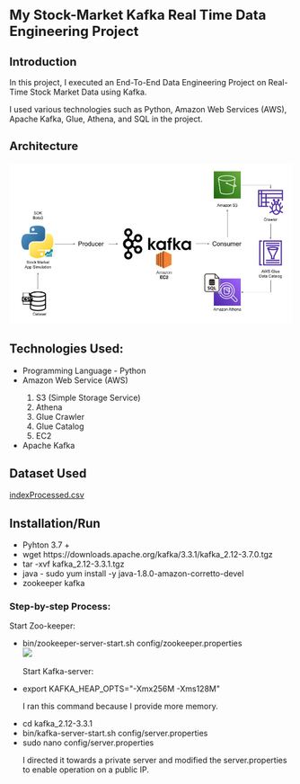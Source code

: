 <h1 style="font-size: 24px;"> My Stock-Market Kafka Real Time Data Engineering Project </h1>
<h2 style="font-size: 20px;">Introduction</h2>
<p>In this project, I executed an End-To-End Data Engineering Project on Real-Time Stock Market Data using Kafka.</p>

<p> I used various technologies such as Python, Amazon Web Services (AWS), Apache Kafka, Glue, Athena, and SQL in the project.</p>

<h3 style="font-size: 20px;">Architecture</h3>

<img src="Project-Architecture.jpg"/>


<h2>Technologies Used:</h2>
    <ul>
        <li>Programming Language - Python</li>
        <li>Amazon Web Service (AWS)</li>
     <ol type="1">
        <li>S3 (Simple Storage Service)</li>
        <li>Athena</li>
        <li>Glue Crawler</li>
        <li>Glue Catalog</li>
        <li>EC2</li>
    </ol>
        <li>Apache Kafka</li>
    </ul>

<h2>Dataset Used</h2>
<a href="Downloads/indexProcessed.csv" download>indexProcessed.csv</a>

<h2>Installation/Run</h2>
<ul>
    <li>Pyhton 3.7 +</li>
    <li>wget https://downloads.apache.org/kafka/3.3.1/kafka_2.12-3.7.0.tgz</li>
    <li>tar -xvf kafka_2.12-3.3.1.tgz</li>
    <li>java - sudo yum install -y java-1.8.0-amazon-corretto-devel</li>
    <li>zookeeper kafka</li>
</ul>

<h3>Step-by-step Process:</h3>
<p>Start Zoo-keeper:</p>
<ul>
    <li> bin/zookeeper-server-start.sh config/zookeeper.properties</li>
    <img src="Zookeepr"/>
<p>Start Kafka-server:</p>
    <li>export KAFKA_HEAP_OPTS="-Xmx256M -Xms128M"</li> <p>I ran this command because I provide more memory.</p>
    <li>cd kafka_2.12-3.3.1</li>
    <li>bin/kafka-server-start.sh config/server.properties</li>
    <li>sudo nano config/server.properties</li>
<p>I directed it towards a private server and modified the server.properties to enable operation on a public IP.</p>
</ul>

